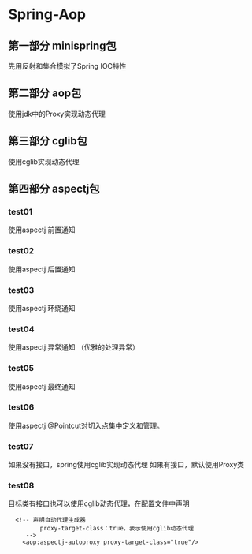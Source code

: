 # Spring-Aop


## 第一部分 minispring包
先用反射和集合模拟了Spring IOC特性

## 第二部分 aop包
使用jdk中的Proxy实现动态代理

## 第三部分 cglib包
使用cglib实现动态代理

## 第四部分 aspectj包
### test01
使用aspectj 前置通知
### test02
使用aspectj 后置通知
### test03
使用aspectj 环绕通知
### test04
使用aspectj 异常通知 （优雅的处理异常）
### test05
使用aspectj 最终通知
### test06
使用aspectj  @Pointcut对切入点集中定义和管理。
### test07
如果没有接口，spring使用cglib实现动态代理
如果有接口，默认使用Proxy类
### test08
目标类有接口也可以使用cglib动态代理，在配置文件中声明
```
  <!-- 声明自动代理生成器
         proxy-target-class：true，表示使用cglib动态代理
     -->
    <aop:aspectj-autoproxy proxy-target-class="true"/>
```
